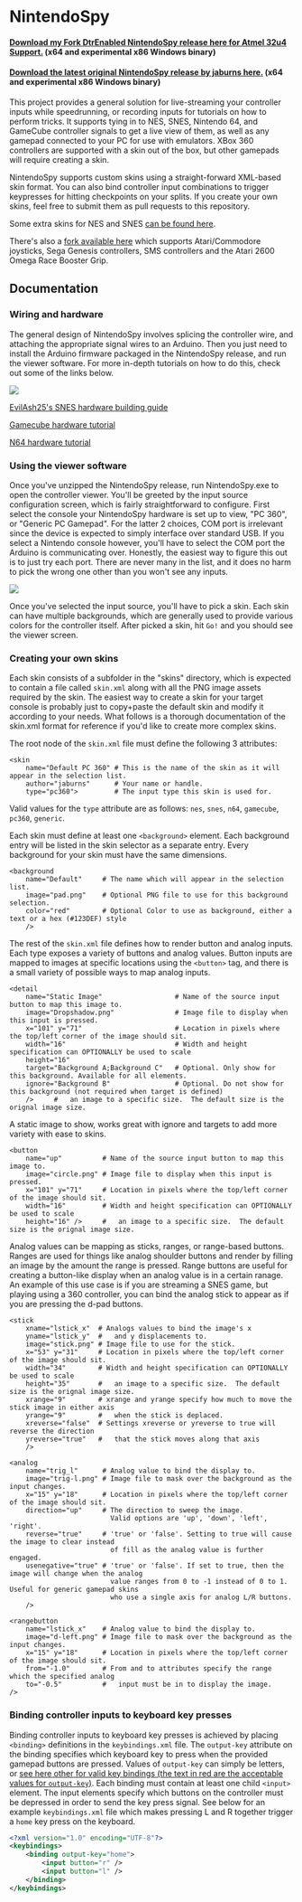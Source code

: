 NintendoSpy
======

#### [Download my Fork DtrEnabled NintendoSpy release here for Atmel 32u4 Support.](https://github.com/ClydePowers/NintendoSpy-1/releases/tag/DTR) (x64 and experimental x86 Windows binary)
#### [Download the latest original NintendoSpy release by jaburns here.](https://github.com/jaburns/NintendoSpy/releases/latest) (x64 and experimental x86 Windows binary)

This project provides a general solution for live-streaming your controller inputs while speedrunning, or recording inputs for tutorials on how to perform tricks.  It supports tying in to NES, SNES, Nintendo 64, and GameCube controller signals to get a live view of them, as well as any gamepad connected to your PC for use with emulators.  XBox 360 controllers are supported with a skin out of the box, but other gamepads will require creating a skin.

NintendoSpy supports custom skins using a straight-forward XML-based skin format.  You can also bind controller input combinations to trigger keypresses for hitting checkpoints on your splits.  If you create your own skins, feel free to submit them as pull requests to this repository.

Some extra skins for NES and SNES [can be found here](http://proximitysound.com/skins).

There's also a [fork available here](https://github.com/zoggins/RetroSpy) which supports Atari/Commodore joysticks, Sega Genesis controllers, SMS controllers and the Atari 2600 Omega Race Booster Grip.

## Documentation

### Wiring and hardware

The general design of NintendoSpy involves splicing the controller wire, and attaching the appropriate signal wires to an Arduino.  Then you just need to install the Arduino firmware packaged in the NintendoSpy release, and run the viewer software.  For more in-depth tutorials on how to do this, check out some of the links below.

![](https://github.com/jeremyaburns/NintendoSpy/raw/master/docs/tutorial-images/wiring-all.png)

[EvilAsh25's SNES hardware building guide](https://github.com/jaburns/NintendoSpy/blob/master/docs/guide-evilash25.md)

[Gamecube hardware tutorial](https://github.com/jaburns/NintendoSpy/blob/master/docs/tutorial-gamecube.md)

[N64 hardware tutorial](https://github.com/jaburns/NintendoSpy/blob/master/docs/tutorial-n64.md)

### Using the viewer software

Once you've unzipped the NintendoSpy release, run NintendoSpy.exe to open the controller viewer.  You'll be greeted by the input source configuration screen, which is fairly straightforward to configure.  First select the console your NintendoSpy hardware is set up to view, "PC 360", or "Generic PC Gamepad".  For the latter 2 choices, COM port is irrelevant since the device is expected to simply interface over standard USB.  If you select a Nintendo console however, you'll have to select the COM port the Arduino is communicating over.  Honestly, the easiest way to figure this out is to just try each port.  There are never many in the list, and it does no harm to pick the wrong one other than you won't see any inputs.

![](https://github.com/jeremyaburns/NintendoSpy/raw/master/docs/tutorial-images/interface.png)

Once you've selected the input source, you'll have to pick a skin.  Each skin can have multiple backgrounds, which are generally used to provide various colors for the controller itself.  After picked a skin, hit ``Go!`` and you should see the viewer screen.

### Creating your own skins

Each skin consists of a subfolder in the "skins" directory, which is expected to contain a file called ``skin.xml`` along with all the PNG image assets required by the skin.  The easiest way to create a skin for your target console is probably just to copy+paste the default skin and modify it according to your needs.  What follows is a thorough documentation of the skin.xml format for reference if you'd like to create more complex skins.

The root node of the ``skin.xml`` file must define the following 3 attributes:
```
<skin
    name="Default PC 360" # This is the name of the skin as it will appear in the selection list.
    author="jaburns"      # Your name or handle.
    type="pc360">         # The input type this skin is used for.
```
Valid values for the ``type`` attribute are as follows: ``nes``, ``snes``, ``n64``, ``gamecube``, ``pc360``, ``generic``. 

Each skin must define at least one ``<background>`` element.  Each background entry will be listed in the skin selector as a separate entry.  Every background for your skin must have the same dimensions.
```
<background
    name="Default"     # The name which will appear in the selection list.
    image="pad.png"    # Optional PNG file to use for this background selection.
    color="red"        # Optional Color to use as background, either a text or a hex (#123DEF) style
    /> 
```
The rest of the ``skin.xml`` file defines how to render button and analog inputs.  Each type exposes a variety of buttons and analog values.  Button inputs are mapped to images at specific locations using the ``<button>`` tag, and there is a small variety of possible ways to map analog inputs.

```
<detail
    name="Static Image"                  # Name of the source input button to map this image to.
    image="Dropshadow.png"               # Image file to display when this input is pressed.
    x="101" y="71"                       # Location in pixels where the top/left corner of the image should sit.
    width="16"                           # Width and height specification can OPTIONALLY be used to scale
    height="16" 
    target="Background A;Background C"   # Optional. Only show for this background. Available for all elements.
    ignore="Background B"                # Optional. Do not show for this background (not required when target is defined)
    />     #   an image to a specific size.  The default size is the orignal image size.
```
A static image to show, works great with ignore and targets to add more variety with ease to skins.

```
<button
    name="up"          # Name of the source input button to map this image to.
    image="circle.png" # Image file to display when this input is pressed.
    x="101" y="71"     # Location in pixels where the top/left corner of the image should sit.
    width="16"         # Width and height specification can OPTIONALLY be used to scale
    height="16" />     #   an image to a specific size.  The default size is the orignal image size.
```
Analog values can be mapping as sticks, ranges, or range-based buttons.  Ranges are used for things like analog shoulder buttons and render by filling an image by the amount the range is pressed.  Range buttons are useful for creating a button-like display when an analog value is in a certain ranage.  An example of this use case is if you are streaming a SNES game, but playing using a 360 controller, you can bind the analog stick to appear as if you are pressing the d-pad buttons.
```
<stick
    xname="lstick_x"  # Analogs values to bind the image's x 
    yname="lstick_y"  #   and y displacements to.
    image="stick.png" # Image file to use for the stick.
    x="53" y="31"     # Location in pixels where the top/left corner of the image should sit. 
    width="34"        # Width and height specification can OPTIONALLY be used to scale 
    height="35"       #   an image to a specific size.  The default size is the orignal image size.
    xrange="9"        # xrange and yrange specify how much to move the stick image in either axis
    yrange="9"        #   when the stick is deplaced.
    xreverse="false"  # Settings xreverse or yreverse to true will reverse the direction
    yreverse="true"   #   that the stick moves along that axis
    />     
```
```
<analog
    name="trig_l"      # Analog value to bind the display to.
    image="trig-l.png" # Image file to mask over the background as the input changes.
    x="15" y="18"      # Location in pixels where the top/left corner of the image should sit. 
    direction="up"     # The direction to sweep the image.
                         Valid options are 'up', 'down', 'left', 'right'.
    reverse="true"     # 'true' or 'false'. Setting to true will cause the image to clear instead
                         of fill as the analog value is further engaged.
    usenegative="true" # 'true' or 'false'. If set to true, then the image will change when the analog
                         value ranges from 0 to -1 instead of 0 to 1.  Useful for generic gamepad skins
                         who use a single axis for analog L/R buttons.
    />
```
```
<rangebutton
    name="lstick_x"    # Analog value to bind the display to.
    image="d-left.png" # Image file to mask over the background as the input changes.
    x="15" y="18"      # Location in pixels where the top/left corner of the image should sit. 
    from="-1.0"        # From and to attributes specify the range which the specified analog
    to="-0.5"          #   input must be in to display the image.
/>
```

### Binding controller inputs to keyboard key presses

Binding controller inputs to keyboard key presses is achieved by placing ``<binding>`` definitions
in the ``keybindings.xml`` file.  The ``output-key`` attribute on the binding specifies which keyboard key to press when the provided gamepad buttons are pressed.  Values of ``output-key`` can simply be letters, or [see here other for valid key bindings (the text in red are the acceptable values for ``output-key``)](https://github.com/jaburns/NintendoSpy/blob/master/Keybindings.cs#L110).  Each binding must contain at least one child ``<input>`` element.  The input elements specify which buttons on the controller must be depressed in order to send the key press signal.  See below for an example ``keybindings.xml`` file which makes pressing L and R together trigger a ``home`` key press on the keyboard.

```xml
<?xml version="1.0" encoding="UTF-8"?>
<keybindings>
    <binding output-key="home">
        <input button="r" />
        <input button="l" />
    </binding>
</keybindings>
